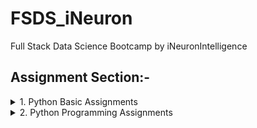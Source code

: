# FSDS_iNeuron
Full Stack Data Science Bootcamp by iNeuronIntelligence

## Assignment Section:-

<details><summary>1. Python Basic Assignments </summary>
  <p>
  </p>
</details>  
<details><summary>2. Python Programming Assignments </summary>
  <p>
  </p>
</details>
